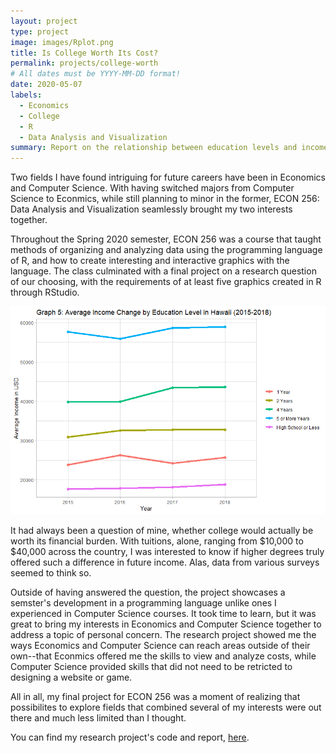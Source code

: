 ```yaml
---
layout: project
type: project
image: images/Rplot.png
title: Is College Worth Its Cost?
permalink: projects/college-worth
# All dates must be YYYY-MM-DD format!
date: 2020-05-07
labels:
  - Economics
  - College
  - R
  - Data Analysis and Visualization
summary: Report on the relationship between education levels and income with data organized, analyzed, and presented through the programming language: R.
---
```


Two fields I have found intriguing for future careers have been in Economics and Computer Science. With having switched majors from Computer Science to Econmics, while still planning to minor in the former, ECON 256: Data Analysis and Visualization seamlessly brought my two interests together.

Throughout the Spring 2020 semester, ECON 256 was a course that taught methods of organizing and analyzing data using the programming language of R, and how to create interesting and interactive graphics with the language. The class culminated with a final project on a research question of our choosing, with the requirements of at least five graphics created in R through RStudio.

<img class="ui small right floated rounded image" src="../images/G5.png">

It had always been a question of mine, whether college would actually be worth its financial burden. With tuitions, alone, ranging from $10,000 to $40,000 across the country, I was interested to know if higher degrees truly offered such a difference in future income. Alas, data from various surveys seemed to think so.

Outside of having answered the question, the project showcases a semster's development in a programming language unlike ones I experienced in Computer Science courses. It took time to learn, but it was great to bring my interests in Economics and Computer Science together to address a topic of personal concern. The research project showed me the ways Economics and Computer Science can reach areas outside of their own--that Econmics offered me the skills to view and analyze costs, while Computer Science provided skills that did not need to be retricted to designing a website or game.

All in all, my final project for ECON 256 was a moment of realizing that possibilites to explore fields that combined several of my interests were out there and much less limited than I thought.

You can find my research project's code and report, [here](https://github.com/alison-t/econ-256-final-project).

